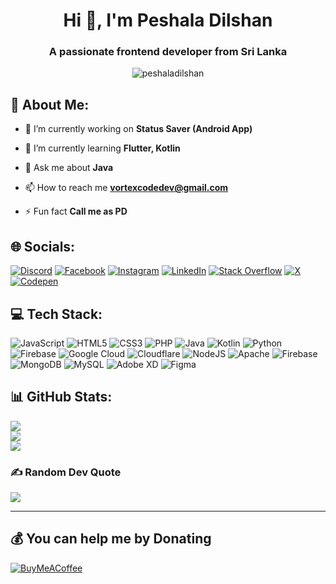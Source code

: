 <h1 align="center">Hi 👋, I'm Peshala Dilshan</h1>
<h3 align="center">A passionate frontend developer from Sri Lanka</h3>

<p align="center"> <img src="https://komarev.com/ghpvc/?username=peshaladilshan&label=Profile%20views&color=0e75b6&style=flat" alt="peshaladilshan" /> </p>

## 💫 About Me:

- 🔭 I’m currently working on **Status Saver (Android App)**

- 🌱 I’m currently learning **Flutter, Kotlin**

- 💬 Ask me about **Java**

- 📫 How to reach me **vortexcodedev@gmail.com**

- ⚡ Fun fact **Call me as PD**


## 🌐 Socials:
[![Discord](https://img.shields.io/badge/Discord-%237289DA.svg?logo=discord&logoColor=white&align=center)](https://discord.gg/FDtgkJNm) [![Facebook](https://img.shields.io/badge/Facebook-%231877F2.svg?logo=Facebook&logoColor=white)](https://facebook.com/peshaladilshan1) [![Instagram](https://img.shields.io/badge/Instagram-%23E4405F.svg?logo=Instagram&logoColor=white)](https://instagram.com/Peshala_Dilshan ) [![LinkedIn](https://img.shields.io/badge/LinkedIn-%230077B5.svg?logo=linkedin&logoColor=white)](https://linkedin.com/in/Peshala_Dilshan) [![Stack Overflow](https://img.shields.io/badge/-Stackoverflow-FE7A16?logo=stack-overflow&logoColor=white)](https://stackoverflow.com/users/Peshala_Dilshan) [![X](https://img.shields.io/badge/X-black.svg?logo=X&logoColor=white)](https://x.com/PeshalaDilshan) [![Codepen](https://img.shields.io/badge/Codepen-000000?style=for-the-badge&logo=codepen&logoColor=white)](https://codepen.io/PeshalaDilshan) 

## 💻 Tech Stack:
![JavaScript](https://img.shields.io/badge/javascript-%23323330.svg?style=for-the-badge&logo=javascript&logoColor=%23F7DF1E) ![HTML5](https://img.shields.io/badge/html5-%23E34F26.svg?style=for-the-badge&logo=html5&logoColor=white) ![CSS3](https://img.shields.io/badge/css3-%231572B6.svg?style=for-the-badge&logo=css3&logoColor=white) ![PHP](https://img.shields.io/badge/php-%23777BB4.svg?style=for-the-badge&logo=php&logoColor=white) ![Java](https://img.shields.io/badge/java-%23ED8B00.svg?style=for-the-badge&logo=openjdk&logoColor=white) ![Kotlin](https://img.shields.io/badge/kotlin-%237F52FF.svg?style=for-the-badge&logo=kotlin&logoColor=white) ![Python](https://img.shields.io/badge/python-3670A0?style=for-the-badge&logo=python&logoColor=ffdd54) ![Firebase](https://img.shields.io/badge/firebase-%23039BE5.svg?style=for-the-badge&logo=firebase) ![Google Cloud](https://img.shields.io/badge/GoogleCloud-%234285F4.svg?style=for-the-badge&logo=google-cloud&logoColor=white) ![Cloudflare](https://img.shields.io/badge/Cloudflare-F38020?style=for-the-badge&logo=Cloudflare&logoColor=white) ![NodeJS](https://img.shields.io/badge/node.js-6DA55F?style=for-the-badge&logo=node.js&logoColor=white) ![Apache](https://img.shields.io/badge/apache-%23D42029.svg?style=for-the-badge&logo=apache&logoColor=white) ![Firebase](https://img.shields.io/badge/firebase-a08021?style=for-the-badge&logo=firebase&logoColor=ffcd34) ![MongoDB](https://img.shields.io/badge/MongoDB-%234ea94b.svg?style=for-the-badge&logo=mongodb&logoColor=white) ![MySQL](https://img.shields.io/badge/mysql-4479A1.svg?style=for-the-badge&logo=mysql&logoColor=white) ![Adobe XD](https://img.shields.io/badge/Adobe%20XD-470137?style=for-the-badge&logo=Adobe%20XD&logoColor=#FF61F6) ![Figma](https://img.shields.io/badge/figma-%23F24E1E.svg?style=for-the-badge&logo=figma&logoColor=white)
## 📊 GitHub Stats:
![](https://github-readme-stats.vercel.app/api?username=PeshalaDilshan&theme=tokyonight&hide_border=true&include_all_commits=false&count_private=false)<br/>
![](https://github-readme-streak-stats.herokuapp.com/?user=PeshalaDilshan&theme=tokyonight&hide_border=true)<br/>
![](https://github-readme-stats.vercel.app/api/top-langs/?username=PeshalaDilshan&theme=tokyonight&hide_border=true&include_all_commits=false&count_private=false&layout=compact)

### ✍️ Random Dev Quote
![](https://quotes-github-readme.vercel.app/api?type=horizontal&theme=radical)

---

  ## 💰 You can help me by Donating
  [![BuyMeACoffee](https://img.shields.io/badge/Buy%20Me%20a%20Coffee-ffdd00?style=for-the-badge&logo=buy-me-a-coffee&logoColor=black)](https://buymeacoffee.com/peshaladilshan) 

  
<!-- Proudly created with GPRM ( https://gprm.itsvg.in ) -->